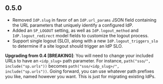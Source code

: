 ## 0.5.0

* Removed `IdP.slug` in favor of an `IdP.url_params` JSON field containing the URL parameters that uniquely identify a configured IdP.
* Added an `SP_LOGOUT` setting, as well as `IdP.logout_method` and `IdP.logout_redirect` model fields to customize the logout process.
* Support single logout (SLO), along with a new `IdP.logout_triggers_slo` to determine if a site logout should trigger an IdP SLO.

**Upgrading from 0.4 [BREAKING]**: You will need to change your included URLs to have an `<idp_slug>` path parameter. For instance, `path("sso/", include("sp.urls"))` becomes `path("sso/<idp_slug>/", include("sp.urls"))`. Going forward, you can use whatever path prefixes you like, named however you want. This is just for migrating existing IdPs.
